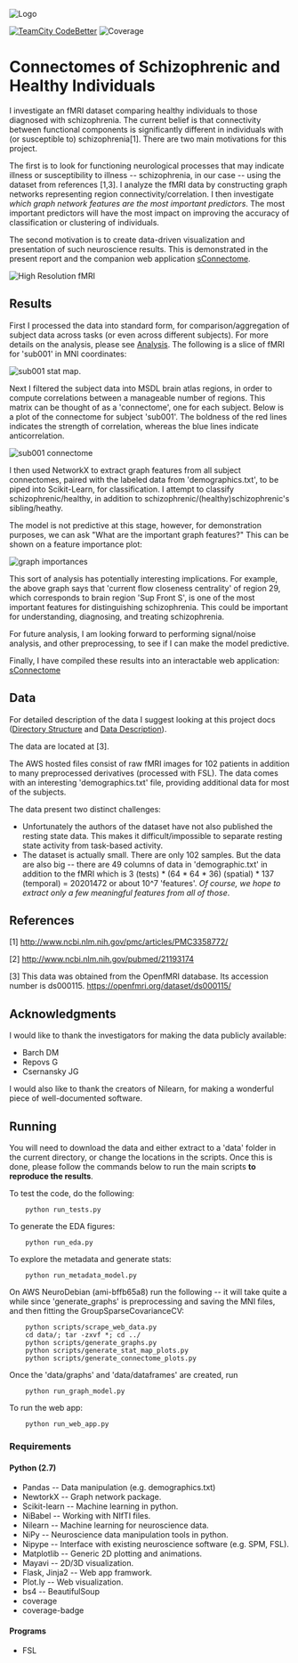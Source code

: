 ![Logo](images/logo.png)

[![TeamCity CodeBetter](https://img.shields.io/teamcity/codebetter/bt428.svg)]()
![Coverage](images/coverage-badge.svg)

# Connectomes of Schizophrenic and Healthy Individuals

I investigate an fMRI dataset comparing healthy individuals to those
diagnosed with schizophrenia. The current belief is that connectivity between
functional components is significantly different in individuals with (or
susceptible to) schizophrenia[1]. There are two main motivations for this
project.

The first is to look for functioning neurological processes that may
indicate illness or susceptibility to illness -- schizophrenia, in our case
-- using the dataset from references [1,3].
I analyze the fMRI data by constructing graph networks representing region
connectivity/correlation. I then investigate *which graph network
features are the most important predictors*. The most important predictors
will have the most impact on improving the accuracy of classification or
clustering of individuals.

The second motivation is to create data-driven visualization and
presentation of such neuroscience results. This is demonstrated in the
present report and the companion web application
[sConnectome](http://ec2-54-146-103-117.compute-1.amazonaws.com:8080).

![High Resolution fMRI](images/connectome3d.png)

## Results

First I processed the data into standard form, for comparison/aggregation
of subject data across tasks (or even across different subjects).
For more details on the analysis, please see [Analysis](docs/Analysis.md).
The following is a slice of fMRI for 'sub001' in MNI coordinates:

![sub001 stat map](images/models/sub001task001_stat_map.png).


Next I filtered the subject data into MSDL brain atlas regions, in order to
compute correlations between a manageable number of regions. This matrix
can be thought of as a 'connectome', one for each subject.
Below is a plot of the connectome for subject 'sub001'.
The boldness of the red lines indicates the strength
of correlation, whereas the blue lines indicate anticorrelation.

![sub001 connectome](images/models/sub001-connectome.png)

I then used NetworkX to extract graph features from all subject connectomes,
paired with the labeled data from 'demographics.txt', to be piped into
Scikit-Learn, for classification.  I attempt to classify schizophrenic/healthy,
in addition to schizophrenic/(healthy)schizophrenic's sibling/heathy.

The model is not predictive at this stage, however, for demonstration
purposes, we can ask "What are the important graph features?"  This can
be shown on a feature importance plot:

![graph importances](images/models/graph_importances_readme.png)

This sort of analysis has potentially interesting implications.  For example,
the above graph says that 'current flow closeness centrality' of region 29,
which corresponds to brain region 'Sup Front S', is one of the most important
features for distinguishing schizophrenia. This could be important for
understanding, diagnosing, and treating schizophrenia.

For future analysis, I am looking forward to performing signal/noise analysis,
and other preprocessing, to see if I can make the model predictive.

Finally, I have compiled these results into an interactable web application:
[sConnectome](http://ec2-54-146-103-117.compute-1.amazonaws.com:8080)

## Data

For detailed description of the data I suggest looking at this project docs
([Directory Structure](docs/Directory_Structure.md) and
[Data Description](docs/Data_Description.md)).

The data are located at [3].

The AWS hosted files consist of raw fMRI images for 102 patients in addition
to many preprocessed derivatives (processed with FSL).  The data comes with
an interesting 'demographics.txt' file, providing additional data for most of
the subjects.

The data present two distinct challenges:

* Unfortunately the authors of the dataset have not also published the resting
  state data. This makes it difficult/impossible to separate resting state
  activity from task-based activity.
* The dataset is actually small.  There are only 102 samples. But the data
  are also big -- there are 49 columns of data in 'demographic.txt' in addition
  to the fMRI which is 3 (tests) * (64 * 64 * 36) (spatial) * 137 (temporal)
  = 20201472 or about 10^7 'features'.  *Of course, we hope to extract only a
  few meaningful features from all of those*.


## References
[1] http://www.ncbi.nlm.nih.gov/pmc/articles/PMC3358772/

[2] http://www.ncbi.nlm.nih.gov/pubmed/21193174

[3] This data was obtained from the OpenfMRI database. Its accession number is ds000115. https://openfmri.org/dataset/ds000115/

## Acknowledgments
I would like to thank the investigators for making the data publicly available:

* Barch DM
* Repovs G
* Csernansky JG

I would also like to thank the creators of Nilearn, for making a wonderful
piece of well-documented software.

## Running

You will need to download the data and either extract to a 'data' folder
in the current directory, or change the locations in the scripts. Once this is
done, please follow the commands below to run the main scripts
**to reproduce the results**.

To test the code, do the following:
```
	python run_tests.py
```

To generate the EDA figures:
```
	python run_eda.py
```

To explore the metadata and generate stats:
```
	python run_metadata_model.py
```

On AWS NeuroDebian (ami-bffb65a8) run the following -- it will take quite
a while since 'generate_graphs' is preprocessing and saving the MNI files,
and then fitting the GroupSparseCovarianceCV:
```
	python scripts/scrape_web_data.py
	cd data/; tar -zxvf *; cd ../
	python scripts/generate_graphs.py
	python scripts/generate_stat_map_plots.py
	python scripts/generate_connectome_plots.py
```

Once the 'data/graphs' and 'data/dataframes' are created, run

```
	python run_graph_model.py
```

To run the web app:
```
	python run_web_app.py
```

### Requirements

#### Python (2.7)

* Pandas -- Data manipulation (e.g. demographics.txt)
* NewtorkX -- Graph network package.
* Scikit-learn -- Machine learning in python.
* NiBabel -- Working with NIfTI files.
* Nilearn -- Machine learning for neuroscience data.
* NiPy -- Neuroscience data manipulation tools in python.
* Nipype -- Interface with existing neuroscience software (e.g. SPM, FSL).
* Matplotlib -- Generic 2D plotting and animations.
* Mayavi -- 2D/3D visualization.
* Flask, Jinja2 -- Web app framwork.
* Plot.ly -- Web visualization.
* bs4 -- BeautifulSoup
* coverage
* coverage-badge

#### Programs

* FSL
